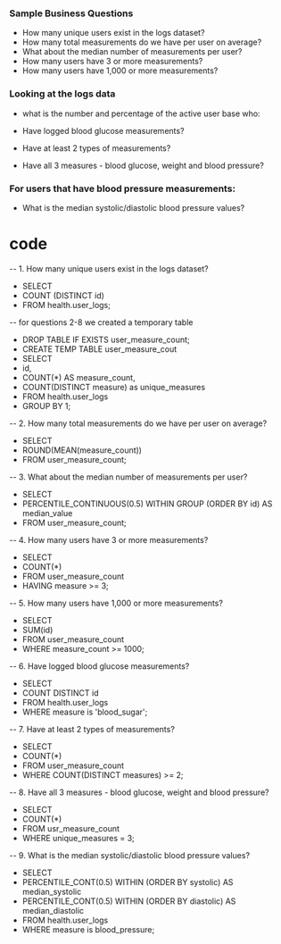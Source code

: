 ### Sample Business Questions

- How many unique users exist in the logs dataset?
- How many total measurements do we have per user on average?
- What about the median number of measurements per user?
- How many users have 3 or more measurements?
- How many users have 1,000 or more measurements?
### Looking at the logs data 
- what is the number and percentage of the active user base who:

- Have logged blood glucose measurements?
- Have at least 2 types of measurements?
- Have all 3 measures - blood glucose, weight and blood pressure?

### For users that have blood pressure measurements:
- What is the median systolic/diastolic blood pressure values?

# code 
-- 1. How many unique users exist in the logs dataset?
- SELECT
-  COUNT (DISTINCT id)
- FROM health.user_logs;

-- for questions 2-8 we created a temporary table
- DROP TABLE IF EXISTS user_measure_count;
- CREATE TEMP TABLE user_measure_cout
- SELECT
 -  id,
  -  COUNT(*) AS measure_count,
  -  COUNT(DISTINCT measure) as unique_measures
 - FROM health.user_logs
-  GROUP BY 1; 

-- 2. How many total measurements do we have per user on average?
- SELECT
-  ROUND(MEAN(measure_count))
- FROM user_measure_count;

-- 3. What about the median number of measurements per user?
- SELECT
-  PERCENTILE_CONTINUOUS(0.5) WITHIN GROUP (ORDER BY id) AS median_value
- FROM user_measure_count;

-- 4. How many users have 3 or more measurements?
- SELECT
-  COUNT(*)
- FROM user_measure_count
- HAVING measure >= 3;

-- 5. How many users have 1,000 or more measurements?
- SELECT
 - SUM(id)
- FROM user_measure_count
- WHERE measure_count >= 1000;

-- 6. Have logged blood glucose measurements?
- SELECT
-  COUNT DISTINCT id
- FROM health.user_logs
- WHERE measure is 'blood_sugar';

-- 7. Have at least 2 types of measurements?
- SELECT
-  COUNT(*)
- FROM user_measure_count
- WHERE COUNT(DISTINCT measures) >= 2;

-- 8. Have all 3 measures - blood glucose, weight and blood pressure?
- SELECT
-  COUNT(*)
- FROM usr_measure_count
- WHERE unique_measures = 3;

-- 9.  What is the median systolic/diastolic blood pressure values?
- SELECT
-  PERCENTILE_CONT(0.5) WITHIN (ORDER BY systolic) AS median_systolic
-  PERCENTILE_CONT(0.5) WITHIN (ORDER BY diastolic) AS median_diastolic
- FROM health.user_logs
- WHERE measure is blood_pressure;
